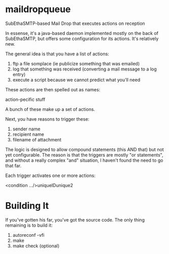 maildropqueue
=============

SubEthaSMTP-based Mail Drop that executes actions on reception

In essense, it's a java-based daemon implemented mostly on the back of SubEthaSMTP, but
offers some configuration for its actions.  It's relatively new.

The general idea is that you have a list of actions:
1) ftp a file somplace (ie publicize something that was emailed)
2) log that something was received (converting a mail message to a log entry)
3) execute a script because we cannot predict what you'll need

These actions are then spelled out as names:

<ACTION ID="uniqueID" name="easier name"> action-pecific stuff </ACTION>

A bunch of these make up a set of actions.

Next, you have reasons to trigger these:
1) sender name
2) recipient name
3) filename of attachment

The logic is designed to allow compound statements (this AND that) but not yet configurable.
The reason is that the triggers are mostly "or statements", and without a really complex
"and" situation, I haven't found the need to go that far.

Each trigger activates one or more actions:

<trigger><condition .../><action>uniqueID</action><action>unique2</action></trigger>

Building It
===========

If you've gotten his far, you've got the source code.  The only thing remaining is to build it:

1) autoreconf -vfi
2) make
3) make check   (optional)


